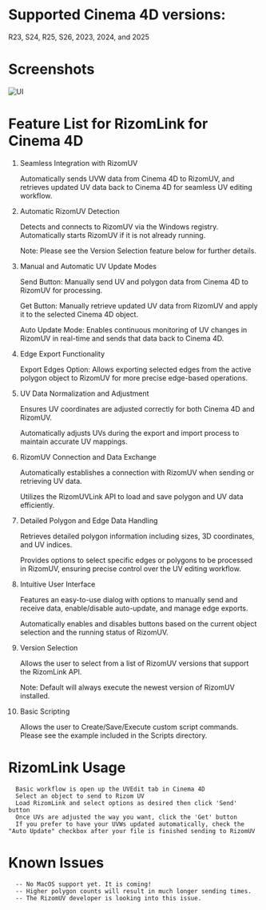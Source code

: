 # Supported Cinema 4D versions:
R23, S24, R25, S26, 2023, 2024, and 2025

# Screenshots
![UI](https://github.com/user-attachments/assets/420c63d7-9d00-414e-80cf-6f199d7d05e6)

# Feature List for RizomLink for Cinema 4D

1.	Seamless Integration with RizomUV

      Automatically sends UVW data from Cinema 4D to RizomUV, and retrieves updated UV data back to Cinema 4D for seamless UV editing workflow.

2.	Automatic RizomUV Detection

      Detects and connects to RizomUV via the Windows registry. Automatically starts RizomUV if it is not already running.

	  Note: Please see the Version Selection feature below for further details.

3.	Manual and Automatic UV Update Modes

      Send Button: Manually send UV and polygon data from Cinema 4D to RizomUV for processing.

      Get Button: Manually retrieve updated UV data from RizomUV and apply it to the selected Cinema 4D object.

      Auto Update Mode: Enables continuous monitoring of UV changes in RizomUV in real-time and sends that data back to Cinema 4D.

4.	Edge Export Functionality

      Export Edges Option: Allows exporting selected edges from the active polygon object to RizomUV for more precise edge-based operations.

5.	UV Data Normalization and Adjustment

      Ensures UV coordinates are adjusted correctly for both Cinema 4D and RizomUV.

      Automatically adjusts UVs during the export and import process to maintain accurate UV mappings.

6.	RizomUV Connection and Data Exchange

      Automatically establishes a connection with RizomUV when sending or retrieving UV data.

      Utilizes the RizomUVLink API to load and save polygon and UV data efficiently.

7.	Detailed Polygon and Edge Data Handling

      Retrieves detailed polygon information including sizes, 3D coordinates, and UV indices.

      Provides options to select specific edges or polygons to be processed in RizomUV, ensuring precise control over the UV editing workflow.

8.	Intuitive User Interface

      Features an easy-to-use dialog with options to manually send and receive data, enable/disable auto-update, and manage edge exports.

      Automatically enables and disables buttons based on the current object selection and the running status of RizomUV.

9.	Version Selection

      Allows the user to select from a list of RizomUV versions that support the RizomLink API.
	  
	  Note: Default will always execute the newest version of RizomUV installed.

10.	Basic Scripting

      Allows the user to Create/Save/Execute custom script commands. Please see the example included in the Scripts directory.


# RizomLink Usage
      Basic workflow is open up the UVEdit tab in Cinema 4D
      Select an object to send to Rizom UV
      Load RizomLink and select options as desired then click 'Send' button
      Once UVs are adjusted the way you want, click the 'Get' button
      If you prefer to have your UVWs updated automatically, check the "Auto Update" checkbox after your file is finished sending to RizomUV

# Known Issues
      -- No MacOS support yet. It is coming!
      -- Higher polygon counts will result in much longer sending times.
      -- The RizomUV developer is looking into this issue.
